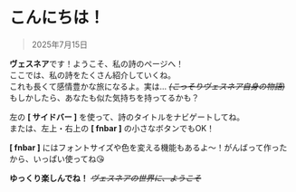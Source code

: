 # こんにちは！  
> 2025年7月15日

**ヴェスネア**です！ようこそ、私の詩のページへ！  
ここでは、私の詩をたくさん紹介していくね。  
これも長くて感情豊かな旅になるよ。実は… ~~*(こっそりヴェスネア自身の物語)*~~  
もしかしたら、あなたも似た気持ちを持ってるかも？

左の **[ サイドバー ]** を使って、詩のタイトルをナビゲートしてね。  
または、左上・右上の **[ fnbar ]** の小さなボタンでもOK！

**[ fnbar ]** にはフォントサイズや色を変える機能もあるよ～！がんばって作ったから、いっぱい使ってね😘

**ゆっくり楽しんでね！** ~~*ヴェスネアの世界に、ようこそ*~~
